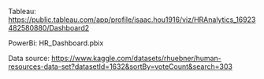 Tableau: https://public.tableau.com/app/profile/isaac.hou1916/viz/HRAnalytics_16923482580880/Dashboard2 

PowerBi: HR_Dashboard.pbix

Data source: https://www.kaggle.com/datasets/rhuebner/human-resources-data-set?datasetId=1632&sortBy=voteCount&search=303
